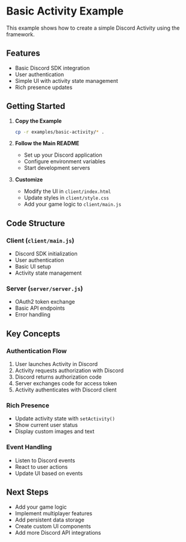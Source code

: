 # Basic Activity Example

This example shows how to create a simple Discord Activity using the framework.

## Features

- Basic Discord SDK integration
- User authentication
- Simple UI with activity state management
- Rich presence updates

## Getting Started

1. **Copy the Example**
   ```bash
   cp -r examples/basic-activity/* .
   ```

2. **Follow the Main README**
   - Set up your Discord application
   - Configure environment variables
   - Start development servers

3. **Customize**
   - Modify the UI in `client/index.html`
   - Update styles in `client/style.css`
   - Add your game logic to `client/main.js`

## Code Structure

### Client (`client/main.js`)
- Discord SDK initialization
- User authentication
- Basic UI setup
- Activity state management

### Server (`server/server.js`)
- OAuth2 token exchange
- Basic API endpoints
- Error handling

## Key Concepts

### Authentication Flow
1. User launches Activity in Discord
2. Activity requests authorization with Discord
3. Discord returns authorization code
4. Server exchanges code for access token
5. Activity authenticates with Discord client

### Rich Presence
- Update activity state with `setActivity()`
- Show current user status
- Display custom images and text

### Event Handling
- Listen to Discord events
- React to user actions
- Update UI based on events

## Next Steps

- Add your game logic
- Implement multiplayer features
- Add persistent data storage
- Create custom UI components
- Add more Discord API integrations
